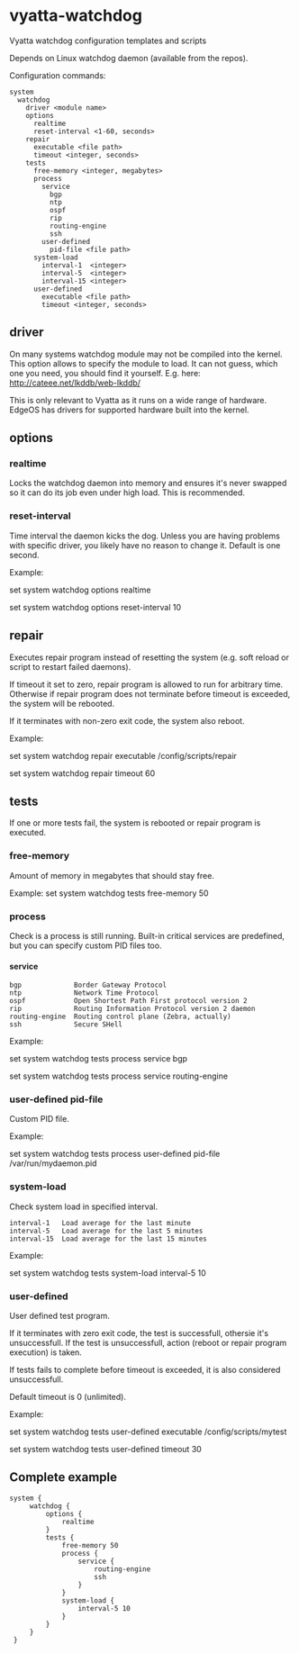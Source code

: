 vyatta-watchdog
===============

Vyatta watchdog configuration templates and scripts

Depends on Linux watchdog daemon (available from the repos).

Configuration commands:

    system
      watchdog
        driver <module name>
        options
          realtime
          reset-interval <1-60, seconds>
        repair
          executable <file path>
          timeout <integer, seconds>
        tests
          free-memory <integer, megabytes>
          process
            service
              bgp
              ntp
              ospf
              rip
              routing-engine
              ssh
            user-defined
              pid-file <file path>
          system-load
            interval-1  <integer>
            interval-5  <integer>
            interval-15 <integer>
          user-defined
            executable <file path>
            timeout <integer, seconds>
    
## driver

On many systems watchdog module may not be compiled into the kernel.
This option allows to specify the module to load. It can not guess,
which one you need, you should find it yourself. E.g. here:
http://cateee.net/lkddb/web-lkddb/

This is only relevant to Vyatta as it runs on a wide range of
hardware. EdgeOS has drivers for supported hardware built into
the kernel.

## options

### realtime
Locks the watchdog daemon into memory and ensures
it's never swapped so it can do its job even under high load.
This is recommended.

### reset-interval
Time interval the daemon kicks the dog.
Unless you are having problems with specific driver,
you likely have no reason to change it. Default is one second.

Example:

set system watchdog options realtime

set system watchdog options reset-interval 10

## repair

Executes repair program instead of resetting the system
(e.g. soft reload or script to restart failed daemons).

If timeout it set to zero, repair program is allowed to
run for arbitrary time. Otherwise if repair program
does not terminate before timeout is exceeded,
the system will be rebooted.

If it terminates with non-zero exit code, the system
also reboot.

Example:

set system watchdog repair executable /config/scripts/repair

set system watchdog repair timeout 60

## tests

If one or more tests fail, the system is rebooted or
repair program is executed.

### free-memory

Amount of memory in megabytes that should stay free.

Example:
set system watchdog tests free-memory 50

### process

Check is a process is still running. Built-in critical
services are predefined, but you can specify custom
PID files too.

#### service

    bgp             Border Gateway Protocol
    ntp             Network Time Protocol 
    ospf            Open Shortest Path First protocol version 2
    rip             Routing Information Protocol version 2 daemon
    routing-engine  Routing control plane (Zebra, actually)
    ssh             Secure SHell

Example:

set system watchdog tests process service bgp

set system watchdog tests process service routing-engine

### user-defined pid-file

Custom PID file.

Example:

set system watchdog tests process user-defined pid-file /var/run/mydaemon.pid

### system-load

Check system load in specified interval.

    interval-1   Load average for the last minute
    interval-5   Load average for the last 5 minutes
    interval-15  Load average for the last 15 minutes

Example:

set system watchdog tests system-load interval-5 10

### user-defined

User defined test program.

If it terminates with zero exit code, the test is successfull,
othersie it's unsuccessfull. If the test is unsuccessfull,
action (reboot or repair program execution) is taken.

If tests fails to complete before timeout is exceeded,
it is also considered unsuccessfull.

Default timeout is 0 (unlimited).

Example:

set system watchdog tests user-defined executable /config/scripts/mytest

set system watchdog tests user-defined timeout 30

## Complete example

    system {
         watchdog {
             options {
                 realtime
             }
             tests {
                 free-memory 50
                 process {
                     service {
                         routing-engine
                         ssh
                     }
                 }
                 system-load {
                     interval-5 10
                 }
             }
         }
     }


